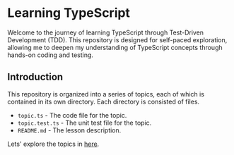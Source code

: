 # Learning TypeScript

Welcome to the journey of learning TypeScript through Test-Driven Development (TDD). This repository is
designed for self-paced exploration, allowing me to deepen my understanding of TypeScript concepts through hands-on
coding and testing.

## Introduction

This repository is organized into a series of topics, each of which is contained in its own directory. Each directory is
consisted of files.

* `topic.ts` - The code file for the topic.
* `topic.test.ts` - The unit test file for the topic.
* `README.md` - The lesson description.

Lets' explore the topics in [here](./src).


